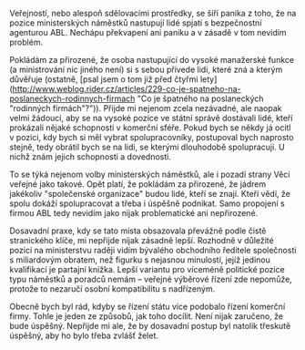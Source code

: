 <!-- dcterms:identifier = riderweblog#250 -->
<!-- dcterms:title = Ministerstva ABL: v čem je problém? -->
<!-- dcterms:abstract = Veřejností, nebo alespoň sdělovacími prostředky, se šíří panika z toho, že na pozice ministerských náměstků nastupují lidé spjatí s bezpečnostní agenturou ABL. Nechápu překvapení ani paniku a v zásadě v tom nevidím problém. -->
<!-- np9:categoryId = 2 -->
<!-- x4w:category = Lidé a jiná zvěř -->
<!-- np9:authorId = 1 -->
<!-- np9:authorEmail = michal.valasek@altairis.cz -->
<!-- dcterms:creator = Michal Altair Valášek -->
<!-- dcterms:created = 2010-07-19T23:23:07.187+02:00 -->
<!-- dcterms:date = 2010-07-19T23:23:07.89+02:00 -->

Veřejností, nebo alespoň sdělovacími prostředky, se šíří panika z toho, že na pozice ministerských náměstků nastupují lidé spjatí s bezpečnostní agenturou ABL. Nechápu překvapení ani paniku a v zásadě v tom nevidím problém.

Pokládám za přirozené, že osoba nastupující do vysoké manažerské funkce (a ministrování nic jiného není) si s sebou přivede lidi, které zná a kterým důvěřuje (ostatně, [psal jsem o tom již před čtyřmi lety](http://www.weblog.rider.cz/articles/229-co-je-spatneho-na-poslaneckych-rodinnych-firmach "Co je špatného na poslaneckých "rodinných firmách"?")). Přijde mi nejenom zcela nezávadné, ale naopak velmi žádoucí, aby se na vysoké pozice ve státní správě dostávali lidé, kteří prokázali nějaké schopnosti v komerční sféře. Pokud bych se někdy já ocitl v pozici, kdy bych si měl vybrat spolupracovníky, postupoval bych naprosto stejně, tedy obrátil bych se na lidi, se kterými dlouhodobě spolupracuji. U nichž znám jejich schopnosti a dovednosti.

To se týká nejenom volby ministerských náměstků, ale i pozadí strany Věci veřejné jako takové. Opět platí, že pokládám za přirozené, že jádrem jakékoliv "společenské organizace" budou lidé, kteří se znají. Kteří vědí, že spolu dokáží spolupracovat a třeba i úspěšně podnikat. Samo propojení s firmou ABL tedy nevidím jako nijak problematické ani nepřirozené.

Dosavadní praxe, kdy se tato místa obsazovala převážně podle čistě stranického klíče, mi nepřijde nijak zásadně lepší. Rozhodně v důležité pozici na ministerstvu raději vidím bývalého obchodního ředitele společnosti s miliardovým obratem, než figurku s nejasnou minulostí, jejíž jedinou kvalifikací je partajní knížka. Lepší variantu pro víceméně politické pozice typu náměstků a poradců nemám – veřejné výběrové řízení zde nepomůže, protože to nezaručí osobní kompatibilitu s nadřízeným.

Obecně bych byl rád, kdyby se řízení státu více podobalo řízení komerční firmy. Tohle je jeden ze způsobů, jak toho docílit. Není nijak zaručeno, že bude úspěšný. Nepřijde mi ale, že by dosavadní postup byl natolik třeskutě úspěšný, aby ho bylo třeba zvlášť želet.